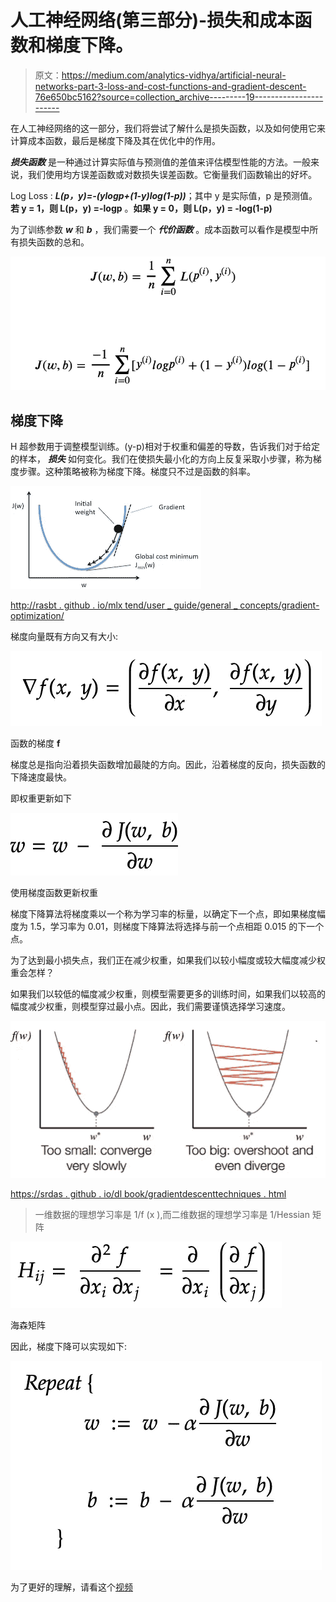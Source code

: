 # 人工神经网络(第三部分)-损失和成本函数和梯度下降。

> 原文：<https://medium.com/analytics-vidhya/artificial-neural-networks-part-3-loss-and-cost-functions-and-gradient-descent-76e650bc5162?source=collection_archive---------19----------------------->

在人工神经网络的这一部分，我们将尝试了解什么是损失函数，以及如何使用它来计算成本函数，最后是梯度下降及其在优化中的作用。

***损失函数*** 是一种通过计算实际值与预测值的差值来评估模型性能的方法。一般来说，我们使用均方误差函数或对数损失误差函数。它衡量我们函数输出的好坏。

Log Loss : ***L(p，y)=-(ylogp+(1-y)log(1-p))***；其中 y 是实际值，p 是预测值。**若 y = 1，则 L(p，y) =-logp** 。**如果 y = 0，则 L(p，y) = -log(1-p)**

为了训练参数 ***w*** 和 ***b*** ，我们需要一个 ***代价函数*** 。成本函数可以看作是模型中所有损失函数的总和。

![](img/47f098463e2a96bc55375d4c781dc48e.png)

## 梯度下降

H 超参数用于调整模型训练。(y-p)相对于权重和偏差的导数，告诉我们对于给定的样本， ***损失*** 如何变化。我们在使损失最小化的方向上反复采取小步骤，称为梯度步骤。这种策略被称为梯度下降。梯度只不过是函数的斜率。

![](img/7af32d6f8ee3e33947a54bbc7d662a26.png)

[http://rasbt . github . io/mlx tend/user _ guide/general _ concepts/gradient-optimization/](http://rasbt.github.io/mlxtend/user_guide/general_concepts/gradient-optimization/)

梯度向量既有方向又有大小:

![](img/d56f6f577b6cb14d0abf8c887b5cc2a0.png)

函数的梯度 **f**

梯度总是指向沿着损失函数增加最陡的方向。因此，沿着梯度的反向，损失函数的下降速度最快。

即权重更新如下

![](img/2b3cae4b74d81bf3432c40f5dd93e2ac.png)

使用梯度函数更新权重

梯度下降算法将梯度乘以一个称为学习率的标量，以确定下一个点，即如果梯度幅度为 1.5，学习率为 0.01，则梯度下降算法将选择与前一个点相距 0.015 的下一个点。

为了达到最小损失点，我们正在减少权重，如果我们以较小幅度或较大幅度减少权重会怎样？

如果我们以较低的幅度减少权重，则模型需要更多的训练时间，如果我们以较高的幅度减少权重，则模型穿过最小点。因此，我们需要谨慎选择学习速度。

![](img/de16976098a701cb2c706a97f4227f4e.png)

[https://srdas . github . io/dl book/gradientdescenttechniques . html](https://srdas.github.io/DLBook/GradientDescentTechniques.html)

> 一维数据的理想学习率是 1/f (x ),而二维数据的理想学习率是 1/Hessian 矩阵

![](img/3d4d3e486c5c0c0d9488057c006b1e6b.png)

海森矩阵

因此，梯度下降可以实现如下:

![](img/2f6b17197ec3a054f64ab646f7cd84d1.png)

为了更好的理解，请看这个[视频](https://youtu.be/z_xiwjEdAC4)